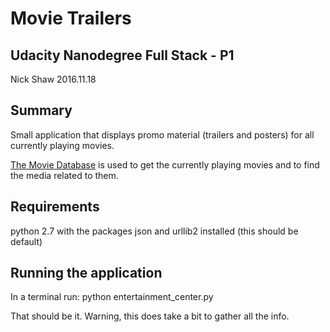 # Movie Trailers
## Udacity Nanodegree Full Stack - P1

Nick Shaw
2016.11.18

## Summary

Small application that displays promo material (trailers and posters) for all currently playing movies.

[The Movie Database](www.themoviedb.org) is used to get the currently playing movies and to find the media related to them.

## Requirements

python 2.7 with the packages json and urllib2 installed (this should be default)

## Running the application

In a terminal run:
    python entertainment_center.py

That should be it. Warning, this does take a bit to gather all the info.
